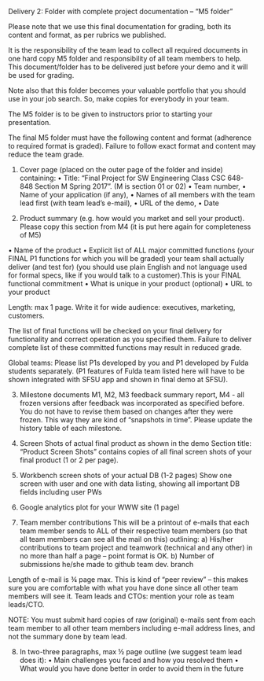Delivery 2: Folder with complete project documentation – “M5 folder”

Please note that we use this final documentation for grading, both its content and format, as per rubrics we published. 

It is the responsibility of the team lead to collect all required documents in one hard copy M5 folder and responsibility of all team members to help. This document/folder has to be delivered just before your demo and it will be used for grading.

Note also that this folder becomes your valuable portfolio that you should use in your job search. So, make copies for everybody in your team. 

The M5 folder is to be given to instructors prior to starting your presentation.

The final M5 folder must have the following content and format (adherence to required format is graded). Failure to follow exact format and content may reduce the team grade.

1) Cover page (placed on the outer page of the folder and inside) containing:
•	Title: “Final Project for SW Engineering Class CSC 648-848 Section M Spring 2017”. (M is section 01 or 02)
•	Team number, 
•	Name of your application (if any), 
•	Names of all members with the team lead first (with team lead’s e-mail), 
•	URL of the demo,
•	Date 

2) Product summary (e.g. how would you market and sell your product). Please copy this section from M4 (it is put here again for completeness of M5)

•	Name of the product
•	Explicit list of ALL major committed functions (your FINAL  P1 functions for which you will be graded) your team shall actually deliver (and test for)  (you should use   plain English and not language used for formal specs, like if you would talk to a customer).This is your FINAL functional commitment
•	What is unique in your product  (optional)
•	URL to your product

Length: max 1 page. Write it for wide audience: executives, marketing, customers. 

The list of final functions will be checked on your final delivery for functionality and correct operation as you specified them. Failure to deliver complete list of these committed functions may result in reduced grade. 

Global teams: Please list P1s developed by you and P1 developed by Fulda students separately. (P1 features of Fulda team listed here will have to be shown integrated with SFSU app and shown in  final demo at SFSU).


3) Milestone documents
M1, M2, M3 feedback summary report, M4 - all frozen versions after feedback was incorporated as specified before. You do not have to revise them based on changes after they were frozen. This way they are kind of “snapshots in time”. Please update the history table of each milestone.


4) Screen Shots of actual final product as shown in the demo
Section title: “Product Screen Shots” contains copies of all final screen shots of your final product (1 or 2 per page).


5) Workbench screen shots of your actual DB (1-2 pages)
Show one screen with user and one with data listing, showing all important DB fields including user PWs


6) Google analytics plot for your WWW site (1 page)



7) Team member contributions
This will be a printout of e-mails that each team member sends to ALL of their respective team members  (so that all team members can see all the mail on this) outlining:
a)	His/her contributions to team project and teamwork (technical and any other) in no more than half a page – point format is OK. 
b)	Number of submissions he/she made to github team dev. branch

Length of e-mail is ¾ page max. This is kind of “peer review” – this makes sure you are comfortable with what you have done since all other team members will see it. Team leads and CTOs: mention your role as team leads/CTO. 

NOTE: You must submit hard copies of raw (original) e-mails sent from each team member to all other team members including e-mail address lines, and not the summary done by team lead.


8) In two-three  paragraphs, max ½ page outline (we suggest team lead does it):
•	Main challenges you faced and how you resolved them
•	What would you have done better in order to avoid them in the future



